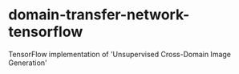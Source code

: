 # domain-transfer-network-tensorflow
TensorFlow implementation of 'Unsupervised Cross-Domain Image Generation'

